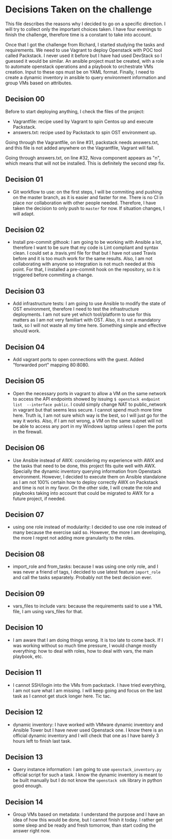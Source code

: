 # Decisions Taken on the challenge
This file describes the reasons why I decided to go on a specific direction.
I will try to collect only the important choices taken. I have four evenings
to finish the challenge, therefore time is a constant to take into account.


Once that I got the challenge from Richard, I started studying the tasks and
requirements. We need to use Vagrant to deploy Openstack with POC tool called
Packstack. I never used it before but I have had used DevStack so I guessed
it would be similar. 
An ansible project must be created, with a role to automate openstack 
operations and a playbook to orchestrate VMs creation. Input to these ops must
be on YAML format.
Finally, I need to create a dynamic inventory in ansible to query environment
information and group VMs based on attributes.

## Decision 00
Before to start deploying anything, I check the files of the project:
 - Vagrantfile: recipe used by Vagrant to spin Centos up and execute Packstack.
 - answers.txt: recipe used by Packstack to spin OST environment up.

Going through the Vagrantfile, on line #31, packstack needs answers.txt, and 
this file is not added anywhere on the Vagrantfile, Vagrant will fail.

Going through answers.txt, on line #32, Nova component appears as "n", which
means that will not be installed. This is definitely the second step fix.

## Decision 01
 * Git workflow to use: on the first steps, I will be commiting and pushing
on the master branch, as it is easier and faster for me. There is no CI in
place nor collaboration with other people needed. Therefore, I have taken
the decision to only push to `master` for now. If situation changes, I will
adapt.

## Decision 02
 * Install pre-commit githook: I am going to be working with Ansible a lot, 
therefore I want to be sure that my code is Lint compliant and syntax clean. 
I could set a .travis.yml file for that but I have not used Travis before and
it is too much work for the same results. Also, I am not collaborating with
anyone so integration is not much needed at this point.
For that, I installed a pre-commit hook on the repository, so it is triggered 
before commiting a change. 

## Decision 03
 * Add infrastructure tests: I am going to use Ansible to modify the state
of OST environment, therefore I need to test the infrastructure deployments.
I am not sure yet which tool/platform to use for this matters as I am not very
familiart with OST. Also, it is not a mandatory task, so I will not waste all 
my time here. Something simple and effective should work.

## Decision 04
 * Add vagrant ports to open connections with the guest. Added "forwarded
port" mapping 80:8080.

## Decision 05
 * Open the necessary ports in vagrant to allow a VM on the same network to 
access the API endpoints showed by issuing `$ openstack endpoint list 
--interface public`. I could simply change NAT to public_network in vagrant 
but that seems less secure. I cannot spend much more time here. Truth is,
I am not sure which way is the best, so I will just go for the way it works.
Also, if I am not wrong, a VM on the same subnet will not be able to access
any port in my Windows laptop unless I open the ports in the firewall.

## Decision 06
 * Use Ansible instead of AWX: considering my experience with AWX and the
tasks that need to be done, this project fits quite well with AWX. Specially
the dynamic inventory querying information from Openstack environment. 
However, I decided to execute them on Ansible standalone as I am not 100% 
certain how to deploy correctly AWX on Packstack and time is not in my favor.
On the other side, I will create the role and playbooks taking into account
that could be migrated to AWX for a future project, if needed.

## Decision 07
 * using one role instead of modularity: I decided to use one role instead
 of many because the exercise said so. However, the more I am developing,
 the more I regret not adding more granularity to the roles.

## Decision 08
 * import_role and from_tasks: because I was using one only role, and I was
never a friend of tags, I decided to use latest feature `import_role` and 
call the tasks separately. Probably not the best decision ever.

## Decision 09
 * vars_files to include vars: because the requirements said to use a YML file,
 I am using vars_files for that. 

## Decision 10
 * I am aware that I am doing things wrong. It is too late to come back. If
 I was working without so much time pressure, I would change mostly everything:
 how to deal with roles, how to deal with vars, the main playbook, etc.

## Decision 11
 * I cannot SSH/login into the VMs from packstack. I have tried everything, I am not sure what I am missing. I will keep going and focus on the last task
 as I cannot get stuck longer here. Tic tac.

## Decision 12
 * dynamic inventory: I have worked with VMware dynamic inventory and Ansible
 Tower but I have never used Openstack one. I know there is an official dynamic
 inventory and I will check that one as I have barely 3 hours left to finish
 last task.

## Decision 13
 * Query instance information: I am going to use `openstack_inventory.py`
 official script for such a task. I know the dynamic inventory is meant to
 be built manually but I do not know the `openstack sdk` library in python good
 enough.

## Decision 14
 * Group VMs based on metadata: I understand the purpose and I have an idea of
 how this would be done, but I cannot finish it today. I rather get some sleep
 and be ready and fresh tomorrow, than start coding the answer right now.
